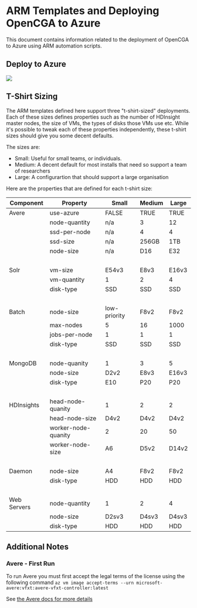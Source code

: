# ARM Templates and Deploying OpenCGA to Azure

This document contains information related to the deployment of OpenCGA to Azure using ARM automation scripts.

## Deploy to Azure

<a href="https://portal.azure.com/#create/Microsoft.Template/uri/https%3A%2F%2Fraw.githubusercontent.com%2Fmarrobi%2Fopencga%2Ffeature%2Fazure-hdinsights%2Fopencga-app%2Fapp%2Fscripts%2Fazure%2Farm%2Fazuredeploy.json" target="_blank">
    <img src="http://azuredeploy.net/deploybutton.png"/>
</a>

## T-Shirt Sizing

The ARM templates defined here support three "t-shirt-sized" deployments. Each of these sizes defines properties such as the number of HDInsight master nodes, the size of VMs, the types of disks those VMs use etc. While it's possible to tweak each of these properties independently, these t-shirt sizes should give you some decent defaults.

The sizes are:

- Small: Useful for small teams, or individuals.
- Medium: A decent default for most installs that need so support a team of researchers
- Large: A configurartion that should support a large organisation

Here are the properties that are defined for each t-shirt size:

Component | Property | Small | Medium | Large
-- | -- | -- | -- | --
Avere | use-azure | FALSE | TRUE | TRUE
  | node-quantity | n/a | 3 | 12
  | ssd-per-node | n/a | 4 | 4
  | ssd-size | n/a | 256GB | 1TB
  | node-size | n/a | D16 | E32
  |   |   |   |  
Solr | vm-size | E54v3 | E8v3 | E16v3
  | vm-quantity | 1 | 2 | 4
  | disk-type | SSD | SSD | SSD
  |   |   |   |  
Batch | node-size | low-priority | F8v2 | F8v2
  | max-nodes | 5 | 16 | 1000
  | jobs-per-node | 1 | 1 | 1
  | disk-type | SSD | SSD | SSD
  |   |   |   |  
MongoDB | node-quanity | 1 | 3 | 5
  | node-size | D2v2 | E8v3 | E16v3
  | disk-type | E10 | P20 | P20
  |   |   |   |  
HDInsights | head-node-quanity | 1 | 2 | 2
  | head-node-size | D4v2 | D4v2 | D4v2
  | worker-node-quanity | 2 | 20 | 50
  | worker-node-size | A6 | D5v2 | D14v2
  |   |   |   |  
Daemon | node-size | A4 | F8v2 | F8v2
  | disk-type | HDD | HDD | HDD
  |   |   |   |  
Web Servers | node-quantity | 1 | 2 | 4
  | node-size | D2sv3 | D4sv3 | D4sv3
  | disk-type | HDD | HDD | HDD

## Additional Notes

### Avere - First Run

To run Avere you must first accept the legal terms of the license using the following command `az vm image accept-terms --urn microsoft-avere:vfxt:avere-vfxt-controller:latest`

See [the Avere docs for more details](https://docs.microsoft.com/en-us/azure/avere-vfxt/avere-vfxt-prereqs#accept-software-terms-in-advance)

